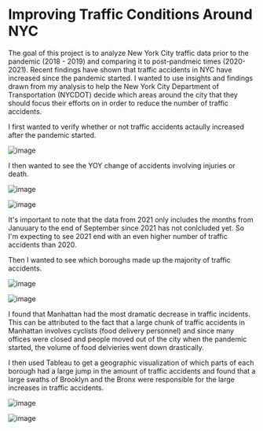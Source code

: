 # Improving Traffic Conditions Around NYC

The goal of this project is to analyze New York City traffic data prior to the pandemic (2018 - 2019) and comparing it to post-pandmeic times (2020-2021). Recent findings have shown that traffic accidents in NYC have increased since the pandemic started. I wanted to use insights and findings drawn from my analysis to help the New York City Department of Transportation (NYCDOT) decide which areas around the city that they should focus their efforts on in order to reduce the number of traffic accidents.

I first wanted to verify whether or not traffic accidents actaully increased after the pandemic started.

![image](https://github.com/guostan123/business/blob/main/accients_death_injury_pre_vs_post.png)

I then wanted to see the YOY change of accidents involving injuries or death.

![image](https://github.com/guostan123/business/blob/main/injuries_death_per_year_bar.png)

![image](https://github.com/guostan123/business/blob/main/injuries_death_per_year_line.png)

It's important to note that the data from 2021 only includes the months from Januuary to the end of September since 2021 has not conlcluded yet. So I'm expecting to see 2021 end with an even higher number of traffic accidents than 2020.

Then I wanted to see which boroughs made up the majority of traffic accidents.

![image](https://github.com/guostan123/business/blob/main/pre_pandemic_pie.png)

![image](https://github.com/guostan123/business/blob/main/post_pandemic_pie.png)

I found that Manhattan had the most dramatic decrease in traffic incidents. This can be attributed to the fact that a large chunk of traffic accidents in Manhattan involves cyclists (food delivery personnel) and since many offices were closed and people moved out of the city when the pandemic started, the volume of food delvieries went down drastically.

I then used Tableau to get a geographic visualization of which parts of each borough had a large jump in the amount of traffic accidents and found that a large swaths of Brooklyn and the Bronx were responsible for the large increases in traffic accidents.

![image](https://github.com/guostan123/business/blob/main/tableau_pre_pandemic.png)

![image](https://github.com/guostan123/business/blob/main/tableau_post_pandemic.png)

